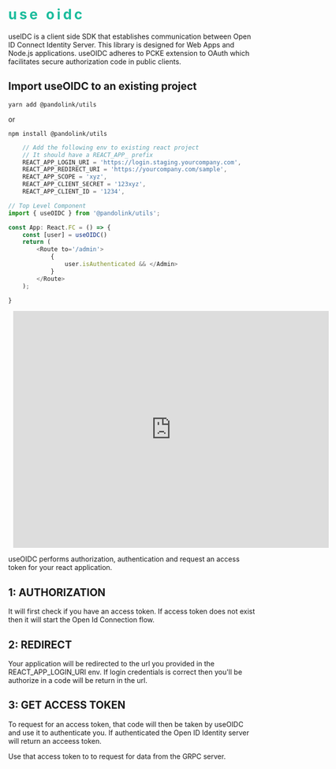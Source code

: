 # <h1 style="color: #1abc9c; font-weight: bold; letter-spacing: 5px; text-transform: lowercase;">USE OIDC</h1>

useIDC is a client side SDK that establishes communication between Open ID Connect Identity Server. This library is designed for Web Apps and Node.js applications. useOIDC adheres to PCKE extension to OAuth which facilitates secure authorization code in public clients.

## Import useOIDC to an existing project

```
yarn add @pandolink/utils
```

or

```
npm install @pandolink/utils
```

```javascript
    // Add the following env to existing react project
    // It should have a REACT_APP_ prefix
    REACT_APP_LOGIN_URI = 'https://login.staging.yourcompany.com',
    REACT_APP_REDIRECT_URI = 'https://yourcompany.com/sample',
    REACT_APP_SCOPE = 'xyz',
    REACT_APP_CLIENT_SECRET = '123xyz',
    REACT_APP_CLIENT_ID = '1234',
```

```javascript
// Top Level Component
import { useOIDC } from '@pandolink/utils';

const App: React.FC = () => {
    const [user] = useOIDC()
    return (
        <Route to='/admin'>
            {
                user.isAuthenticated && </Admin>
            }
        </Route>
    );

}
```

<div style="width: 640px; height: 480px; margin: 10px; position: relative;">
  <iframe
    allowfullscreen
    frameborder="0"
    style="width:640px; height:480px"
    src="https://lucid.app/documents/embeddedchart/46fb8887-3f64-4701-a6e6-b6d61321276e"
    id="4I576WooT62T"
  ></iframe>
</div>

useOIDC performs authorization, authentication and request an access token for your react application.

## 1: AUTHORIZATION

It will first check if you have an access token.
If access token does not exist then it will start the Open Id Connection flow.

## 2: REDIRECT

Your application will be redirected to the url you provided in the REACT_APP_LOGIN_URI env. If login credentials is correct then you'll be authorize in a code will be return in the url.

## 3: GET ACCESS TOKEN

To request for an access token, that code will then be taken by useOIDC and use it to authenticate you. If authenticated the Open ID Identity server will return an acceess token.

Use that access token to to request for data from the GRPC server.
